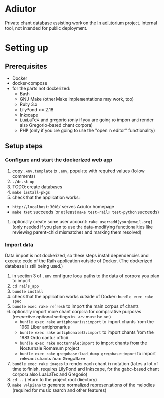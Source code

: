 # Adiutor

Private chant database assisting work on the [In adiutorium][ia] project.
Internal tool, not intended for public deployment.

# Setting up

## Prerequisites

- Docker
- docker-compose
- for the parts not dockerized:
  - Bash
  - GNU Make (other Make implementations may work, too)
  - Ruby 3.x
  - LilyPond >= 2.18
  - Inkscape
  - LuaLaTeX and gregorio (only if you are going to import and render also Gregorio-based chant corpora)
  - PHP (only if you are going to use the "open in editor" functionality)

## Setup steps

### Configure and start the dockerized web app

1. copy `.env.template` to `.env`, populate with required values (follow comments)
1. `./dc.sh up`
1. TODO: create databases
1. `make install-pkgs`
1. check that the application works:
  - `http://localhost:3000/` serves Adiutor homepage
  - `make test` succeeds (or at least `make test-rails test-python` succeeds)
1. optionally create some user account: `rake user:add[your@email.org]`
   (only needed if you plan to use the data-modifying functionalities like reviewing
   parent-child mismatches and marking them resolved)

### Import data

Data import is not dockerized, so these steps install dependencies
and execute code of the Rails application outside of Docker.
(The dockerized database is still being used.)

1. in section 3 of `.env` configure local paths to the data of corpora you plan to import
1. `cd rails_app`
1. `bundle install`
1. check that the application works outside of Docker: `bundle exec rake spec`
1. `bundle exec rake refresh` to import the main corpus of chants
1. optionally import more chant corpora for comparative purposes
   (respective optional settings in `.env` must be set)
    - `bundle exec rake antiphonarius:import` to import chants from the 1960 Liber antiphonarius
    - `bundle exec rake antiphonale83:import` to import chants from the 1983 Ordo cantus officii
	- `bundle exec rake nocturnale:import` to import chants from the Nocturnale Romanum project
    - `bundle exec rake gregobase:load_dump gregobase:import` to import relevant chants from GregoBase
1. `bundle exec rake images` to render each chant in notation (takes a lot of time to finish,
   requires LilyPond and Inkscape, for the gabc-based chant corpora also LuaLaTex and Gregorio)
1. `cd ..` (return to the project root directory)
1. `make volpiano` to generate normalized representations of the melodies (required for music search and other features)

[ia]: https://github.com/igneus/In-adiutorium
